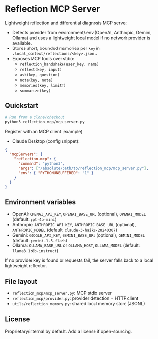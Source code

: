 # Reflection MCP Server

Lightweight reflection and differential diagnosis MCP server.

- Detects provider from environment/.env (OpenAI, Anthropic, Gemini, Ollama) and uses a lightweight local model if no network provider is available.
- Stores short, bounded memories per `key` in `.local_context/reflections/<key>.jsonl`.
- Exposes MCP tools over stdio:
  - `reflection_handshake(user_key, name)`
  - `reflect(key, input)`
  - `ask(key, question)`
  - `note(key, note)`
  - `memories(key, limit?)`
  - `summarize(key)`

## Quickstart

```bash
# Run from a clone/checkout
python3 reflection_mcp/mcp_server.py
```

Register with an MCP client (example)

- Claude Desktop (config snippet):
```json
{
  "mcpServers": {
    "reflection-mcp": {
      "command": "python3",
      "args": ["/absolute/path/to/reflection_mcp/mcp_server.py"],
      "env": { "PYTHONUNBUFFERED": "1" }
    }
  }
}
```

## Environment variables

- OpenAI: `OPENAI_API_KEY`, `OPENAI_BASE_URL` (optional), `OPENAI_MODEL` (default: `gpt-4o-mini`)
- Anthropic: `ANTHROPIC_API_KEY`, `ANTHROPIC_BASE_URL` (optional), `ANTHROPIC_MODEL` (default: `claude-3-haiku-20240307`)
- Gemini: `GOOGLE_API_KEY`, `GEMINI_BASE_URL` (optional), `GEMINI_MODEL` (default: `gemini-1.5-flash`)
- Ollama: `OLLAMA_BASE_URL` or `OLLAMA_HOST`, `OLLAMA_MODEL` (default: `llama3.1:8b-instruct`)

If no provider key is found or requests fail, the server falls back to a local lightweight reflector.

## File layout

- `reflection_mcp/mcp_server.py`: MCP stdio server
- `reflection_mcp/provider.py`: provider detection + HTTP client
- `utils/reflection_memory.py`: shared local memory store (JSONL)

## License

Proprietary/internal by default. Add a license if open-sourcing.

